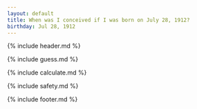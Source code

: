```yaml
---
layout: default
title: When was I conceived if I was born on July 28, 1912?
birthday: Jul 28, 1912
---
```


{% include header.md %}

{% include guess.md %}

{% include calculate.md %}

{% include safety.md %}

{% include footer.md %}



